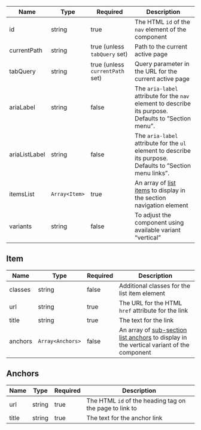 | Name          | Type          | Required                        | Description                                                                                                |
| ------------- | ------------- | ------------------------------- | ---------------------------------------------------------------------------------------------------------- |
| id            | string        | true                            | The HTML `id` of the `nav` element of the component                                                        |
| currentPath   | string        | true (unless `tabQuery` set)    | Path to the current active page                                                                            |
| tabQuery      | string        | true (unless `currentPath` set) | Query parameter in the URL for the current active page                                                     |
| ariaLabel     | string        | false                           | The `aria-label` attribute for the `nav` element to describe its purpose. Defaults to ”Section menu”.      |
| ariaListLabel | string        | false                           | The `aria-label` attribute for the `ul` element to describe its purpose. Defaults to ”Section menu links”. |
| itemsList     | `Array<Item>` | true                            | An array of [list items](#item) to display in the section navigation element                               |
| variants      | string        | false                           | To adjust the component using available variant “vertical”                                                 |

## Item

| Name    | Type             | Required | Description                                                                                          |
| ------- | ---------------- | -------- | ---------------------------------------------------------------------------------------------------- |
| classes | string           | false    | Additional classes for the list item element                                                         |
| url     | string           | true     | The URL for the HTML `href` attribute for the link                                                   |
| title   | string           | true     | The text for the link                                                                                |
| anchors | `Array<Anchors>` | false    | An array of [sub-section list anchors](#anchors) to display in the vertical variant of the component |

## Anchors

| Name  | Type   | Required | Description                                             |
| ----- | ------ | -------- | ------------------------------------------------------- |
| url   | string | true     | The HTML `id` of the heading tag on the page to link to |
| title | string | true     | The text for the anchor link                            |
